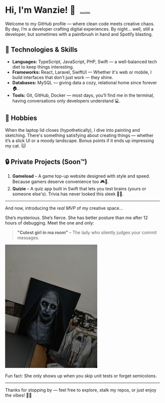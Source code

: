 <h1>
  Hi, I'm Wanzie! 👋
  <a href="https://wanzie.vercel.app" target="_blank" rel="noopener noreferrer" style="font-size: 5px; margin-left: 8px;">
    (my portfolio)
  </a>
</h1>

Welcome to my GitHub profile — where clean code meets creative chaos. By day, I’m a developer crafting digital experiences. By night… well, still a developer, but sometimes with a paintbrush in hand and Spotify blasting.

## 🚀 Technologies & Skills

<ul>
  <li><strong>Languages:</strong> TypeScript, JavaScript, PHP, Swift — a well-balanced tech diet to keep things interesting.</li>
  <li><strong>Frameworks:</strong> React, Laravel, SwiftUI — Whether it's web or mobile, I build interfaces that don't just work — they shine.</li>
  <li><strong>Databases:</strong> MySQL — giving data a cozy, relational home since forever 🏠.</li>
  <li><strong>Tools:</strong> Git, GitHub, Docker — most days, you’ll find me in the terminal, having conversations only developers understand 💻.</li>
</ul>

## 🎨 Hobbies

When the laptop lid closes (hypothetically), I dive into painting and sketching. There's something satisfying about creating things — whether it’s a slick UI or a moody landscape. Bonus points if it ends up impressing my cat. 🐱

## 🔒 Private Projects (Soon™)

1. **Gameload** – A game top-up website designed with style and speed. Because gamers deserve convenience too 🎮💸.
2. **Quizie** – A quiz app built in Swift that lets you test brains (yours or someone else's). Trivia has never looked this sleek 🧠✨.

---

And now, introducing the *real MVP* of my creative space...

She’s mysterious. She’s fierce. She has better posture than me after 12 hours of debugging. Meet the one and only:

> **"Cutest girl in ma room"** – The lady who silently judges your commit messages.

<img src="assets/assets/beautiful-lady.jpeg" alt="Valk Ghost Artwork" width="300" />

Fun fact: She only shows up when you skip unit tests or forget semicolons.

---

Thanks for stopping by — feel free to explore, stalk my repos, or just enjoy the vibes! 🚀🎨
